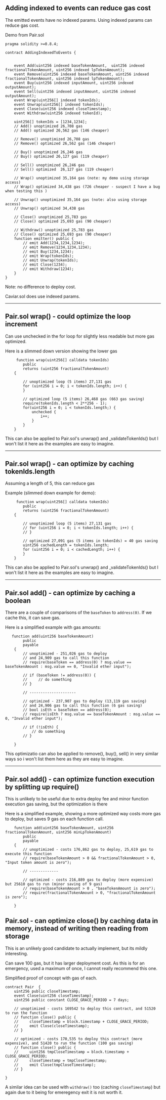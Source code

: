 
## Adding indexed to events can reduce gas cost

The emitted events have no indexed params. Using indexed params can reduce gas cost. 

Demo from Pair.sol

```
pragma solidity >=0.8.4;

contract AddingIndexedToEvents {


    event Add(uint256 indexed baseTokenAmount,  uint256 indexed fractionalTokenAmount, uint256 indexed lpTokenAmount);
    event Remove(uint256 indexed baseTokenAmount, uint256 indexed fractionalTokenAmount, uint256 indexed lpTokenAmount);
    event Buy(uint256 indexed inputAmount, uint256 indexed outputAmount);
    event Sell(uint256 indexed inputAmount, uint256 indexed outputAmount);
    event Wrap(uint256[] indexed tokenIds);
    event Unwrap(uint256[] indexed tokenIds);
    event Close(uint256 indexed closeTimestamp);
    event Withdraw(uint256 indexed tokenId);

    uint256[] tokenIds = [1234,1234];
    // Add() unoptimized 26,708 gas
    // Add() optimized 26,562 gas (146 cheaper)

    // Remove() unoptimized 26,708 gas
    // Remove() optimized 26,562 gas (146 cheaper) 

    // Buy() unoptimized 26,246 gas
    // Buy() optimized 26,127 gas (119 cheaper)

    // Sell() unoptimized 26,246 gas
    // Sell() optimized  26,127 gas (119 cheaper)

    // Wrap() unoptimized 35,164 gas (note: my demo using storage access)
    // Wrap() optimized 34,438 gas (726 cheaper - suspect I have a bug when testing this )

    // Unwrap() unoptimized 35,164 gas (note: also using storage access)
    // Unwrap() optimized 34,438 gas

    // Close() unoptimized 25,783 gas
    // Close() optimized 25,693 gas (90 cheaper)

    // Withdraw() unoptimized 25,783 gas
    // Close() optimized 25,693 gas (90 cheaper)
    function emitter() public {
        // emit Add(1234,1234,1234);
        // emit Remove(1234,1234,1234);
        // emit Buy(1234,1234);
        // emit Wrap(tokenIds);
        // emit Unwrap(tokenIds);
        // emit Close(1234);
        // emit Withdraw(1234);
    }
}
```

Note: no difference to deploy cost.

Caviar.sol does use indexed params.


-------------

## Pair.sol wrap() - could optimize the loop increment

Can use unchecked in the for loop for slightly less readable but more gas optimized.

Here is a slimmed down version showing the lower gas

```
     function wrap(uint256[] calldata tokenIds)
        public
        returns (uint256 fractionalTokenAmount)
    {

        // unoptimized loop (5 items) 27,131 gas
        for (uint256 i = 0; i < tokenIds.length; i++) {
        }

        // optimized loop (5 items) 26,468 gas (663 gas saving)
        require(tokenIds.length < 2**256 - 1);
        for(uint256 i = 0; i < tokenIds.length;) {
            unchecked {
                i++;
            }
        }
    }
```

This can also be applied to Pair.sol's unwrap() and _validateTokenIds() but I won't list it here as the examples are easy to imagine.


-------------

## Pair.sol wrap() - can optimize by caching tokenIds.length

Assuming a length of 5, this can reduce gas

Example (slimmed down example for demo):
```
     function wrap(uint256[] calldata tokenIds)
        public
        returns (uint256 fractionalTokenAmount)
    {

        // unoptimized loop (5 items) 27,131 gas
        // for (uint256 i = 0; i < tokenIds.length; i++) {
        // }

        // optimized 27,091 gas (5 items in tokenIds) = 40 gas saving
        uint256 cachedLength = tokenIds.length;
        for (uint256 i = 0; i < cachedLength; i++) {
        }
    }
```

This can also be applied to Pair.sol's unwrap() and _validateTokenIds() but I won't list it here as the examples are easy to imagine.

------------

## Pair.sol add() - can optimize by caching a boolean

There are a couple of comparisons of the `baseToken` to `address(0)`. If we cache this, it can save gas.

Here is a simplified example with gas amounts:

```
   function add(uint256 baseTokenAmount)
        public
        payable
    {
        // unoptimized - 251,026 gas to deploy
        // and 24,909 gas to call this function
        // require(baseToken == address(0) ? msg.value == baseTokenAmount : msg.value == 0, "Invalid ether input");

        // if (baseToken != address(0)) {
        //     // do something
        // }

        // ---------------------

        // optimized - 237,907 gas to deploy (13,119 gas saving)
        // and 24,906 gas to call this function (6 gas saving)
        // bool isEth = baseToken == address(0);
        // require(isEth ? msg.value == baseTokenAmount : msg.value == 0, "Invalid ether input");

        // if (!isEth) {
            // do something
        // }

    }
```

This optimizatio can also be applied to remove(), buy(), sell() in very similar ways so i won't list them here as they are easy to imagine.

--------------

## Pair.sol add() - can optimize function execution by splitting up require()

This is unlikely to be useful due to extra deploy fee and minor function execution gas saving, but the optimization is there

Here is a simplified example, showing a more optimized way costs more gas to deploy, but saves 9 gas on each function call. 
```
    function add(uint256 baseTokenAmount, uint256 fractionalTokenAmount, uint256 minLpTokenAmount)
        public
        payable
    {
        // unoptimized - costs 176,862 gas to deploy, 25,619 gas to execute this function
        // require(baseTokenAmount > 0 && fractionalTokenAmount > 0, "Input token amount is zero");

        // -------------

        // optimized - costs 216,889 gas to deploy (more expensive) but 25610 gas to run (minor saving of 9 gas)
        // require(baseTokenAmount > 0 , "baseTokenAmount is zero");
        // require(fractionalTokenAmount > 0, "fractionalTokenAmount is zero");

    }
 ```

## Pair.sol - can optimize close() by caching data in memory, instead of writing then reading from storage

This is an unlikely good candidate to actually implement, but its mildly interesting. 

Can save 100 gas, but it has larger deployment cost. As this is for an emergency, used a maximum of once, I cannot really recommend this one.

Simplified proof of concept with gas of each.
```
contract Pair  {
    uint256 public closeTimestamp;
    event Close(uint256 closeTimestamp);
    uint256 public constant CLOSE_GRACE_PERIOD = 7 days;

    // unoptimized - costs 169542 to deploy this contract, and 51520 to run the function
    // function close() public {
    //     closeTimestamp = block.timestamp + CLOSE_GRACE_PERIOD;
    //     emit Close(closeTimestamp);
    // }

    // optimized - costs 170,535 to deploy this contract (more expensive), and 51420 to run the function (100 gas saving)
    // function close() public {
    //     uint256 tmpCloseTimestamp = block.timestamp + CLOSE_GRACE_PERIOD;
    //     closeTimestamp = tmpCloseTimestamp;
    //     emit Close(tmpCloseTimestamp);
    // }

}
```

A similar idea can be used with `withdraw()` too (caching `closeTimestamp`) but again due to it being for emeregency exit it is not worth it.
